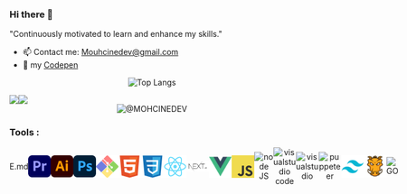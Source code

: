 ﻿### Hi there 👋

"Continuously motivated to learn and enhance my skills."

* 📫 Contact me: Mouhcinedev@gmail.com
* :art: my [Codepen](https://codepen.io/MohcineDev)

<div align="center">

![Top Langs](https://github-readme-stats.vercel.app/api/top-langs/?username=MohcineDev&langs_count=14)
</div>
<div  align="center" style="display:flex">
 <img src="http://github-profile-summary-cards.vercel.app/api/cards/stats?username=Mohcinedev&count_private=true&theme=algolia"> 
 <img src="https://github-profile-summary-cards.vercel.app/api/cards/profile-details?username=Mohcinedev&count_private=true&theme=algolia"> 
</div>
<div align="center">
<img  src="https://github-readme-streak-stats.herokuapp.com?user=mohcinedev&theme=algolia&hide_border=true&border_radius=16&card_width=800&fire=21c063"/ alt="@MOHCINEDEV"/>
</div>


### Tools :     
<div align="center" style="display:flex; justify-content:space-between; align-items:center; width:100%">E.md
<img width=40px src="pre.svg" alt="premiere pro"/>
 <img width=40px src="ill.svg" alt="Adobe illustrator"/>
 <img width=40px src="pho.svg" alt="Adobe photoshop"/>
 <img width=40px src="bash.svg" alt="git bash" title="Git">
 <img width=40px src="html.svg" alt="html">
 <img width=40px src="css.svg" alt="css">
 <img width=40px src="react.svg" alt="React JS">
 <img width=40px background="rgb(255,255,255)" src="next.png" alt="Next JS" style="background-color:#fff">
 <img width=40px src="vue.png" alt="Vue JS">
 <img width=40px src="https://raw.githubusercontent.com/github/explore/80688e429a7d4ef2fca1e82350fe8e3517d3494d/topics/javascript/javascript.png" alt="JS">
 <img width=40px src="https://nodejs.org/static/images/logo.svg" alt="node JS">
 <img width=40px src="https://visualstudio.microsoft.com/wp-content/uploads/2019/09/vs-code-responsive-01-1.png" alt="visualstudio code">
 <img width=40px src="https://visualstudio.microsoft.com/wp-content/uploads/2019/06/BrandVisualStudioWin2019-3.svg" alt="visualstudio">
 <img width=40px src="https://user-images.githubusercontent.com/10379601/29446482-04f7036a-841f-11e7-9872-91d1fc2ea683.png" alt="puppeteer">  
 <img width=40px src="tailwindcss.svg" alt="tailwindcss">  
 <img width=40px src="grunt.svg" alt="grunt">  
 <img width=40px src="https://go.dev/images/go-logo-white.svg" alt="GO">  
</div>
 </div> 
